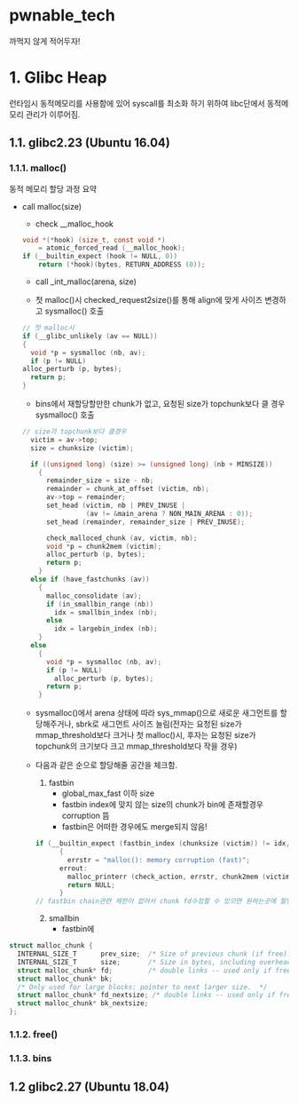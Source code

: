 pwnable_tech
=============
까먹지 않게 적어두자!

# 1. Glibc Heap
런타임시 동적메모리를 사용함에 있어 syscall를 최소화 하기 위하여 libc단에서 동적메모리 관리가 이루어짐.

## 1.1. glibc2.23 (Ubuntu 16.04)
### 1.1.1. malloc()
동적 메모리 할당 과정 요약
- call malloc(size)
    - check __malloc_hook
    ```c
    void *(*hook) (size_t, const void *)
        = atomic_forced_read (__malloc_hook);
    if (__builtin_expect (hook != NULL, 0))
        return (*hook)(bytes, RETURN_ADDRESS (0));
    ```
    - call _int_malloc(arena, size)
    
    - 첫 malloc()시 checked_request2size()를 통해 align에 맞게 사이즈 변경하고 sysmalloc() 호출
    
    ```c
    // 첫 malloc시
    if (__glibc_unlikely (av == NULL))
    {
      void *p = sysmalloc (nb, av);
      if (p != NULL)
	alloc_perturb (p, bytes);
      return p;
    }
    ```
    - bins에서 재할당할만한 chunk가 없고, 요청된 size가 topchunk보다 클 경우 sysmalloc() 호출
    ```c
    // size가 topchunk보다 클경우
      victim = av->top;
      size = chunksize (victim);

      if ((unsigned long) (size) >= (unsigned long) (nb + MINSIZE))
        {
          remainder_size = size - nb;
          remainder = chunk_at_offset (victim, nb);
          av->top = remainder;
          set_head (victim, nb | PREV_INUSE |
                    (av != &main_arena ? NON_MAIN_ARENA : 0));
          set_head (remainder, remainder_size | PREV_INUSE);

          check_malloced_chunk (av, victim, nb);
          void *p = chunk2mem (victim);
          alloc_perturb (p, bytes);
          return p;
        }
      else if (have_fastchunks (av))
        {
          malloc_consolidate (av);
          if (in_smallbin_range (nb))
            idx = smallbin_index (nb);
          else
            idx = largebin_index (nb);
        }
      else
        {
          void *p = sysmalloc (nb, av);
          if (p != NULL)
            alloc_perturb (p, bytes);
          return p;
        }
    ```

    - sysmalloc()에서 arena 상태에 따라 sys_mmap()으로 새로운 새그먼트를 할당해주거나, sbrk로 새그먼트 사이즈 늘림(전자는 요청된 size가 mmap_threshold보다 크거나 첫 malloc()시, 후자는 요청된 size가 topchunk의 크기보다 크고 mmap_threshold보다 작을 경우)

    - 다음과 같은 순으로 할당해줄 공간을 체크함.
      1. fastbin  
          - global_max_fast 이하 size
          - fastbin index에 맞지 않는 size의 chunk가 bin에 존재할경우 corruption 뜸
          - fastbin은 어떠한 경우에도 merge되지 않음!
      ```c
      if (__builtin_expect (fastbin_index (chunksize (victim)) != idx, 0))
            {
              errstr = "malloc(): memory corruption (fast)";
            errout:
              malloc_printerr (check_action, errstr, chunk2mem (victim), av);
              return NULL;
            }
      // fastbin chain관련 제한이 없어서 chunk fd수정할 수 있으면 원하는곳에 할당 가능(fastbin attack) size는 맞춰줘야함!!
      ```
      2. smallbin
          - fastbin에 


         


```c
struct malloc_chunk {
  INTERNAL_SIZE_T      prev_size;  /* Size of previous chunk (if free).  */
  INTERNAL_SIZE_T      size;       /* Size in bytes, including overhead. */
  struct malloc_chunk* fd;         /* double links -- used only if free. */
  struct malloc_chunk* bk;
  /* Only used for large blocks: pointer to next larger size.  */
  struct malloc_chunk* fd_nextsize; /* double links -- used only if free. */
  struct malloc_chunk* bk_nextsize;
};
```

### 1.1.2. free()
### 1.1.3. bins


## 1.2 glibc2.27 (Ubuntu 18.04) 

